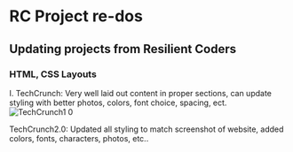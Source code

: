 # RC Project re-dos
## Updating projects from Resilient Coders
### HTML, CSS Layouts

I. TechCrunch: Very well laid out content in proper sections, can update styling with better photos, colors, font choice, spacing, ect.
![TechCrunch1 0](https://github.com/AHachey17/RC-Project-re-dos/assets/125819056/1a4fea62-867c-4d26-9c85-873e3cfeea55)

TechCrunch2.0: Updated all styling to match screenshot of website, added colors, fonts, characters, photos, etc..
